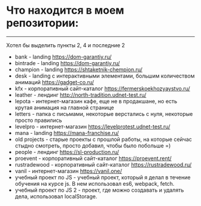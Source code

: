 # Что находится в моем репозитории:
***

Хотел бы выделить пункты 2, 4 и последние 2

- bank - landing https://dom-garantiy.ru/
- bintrade - landing https://dom-garantiy.ru/
- champion - landing https://shtaketnik-chempion.ru/
- desk - landing с интерактивными элементами, большим количеством анимаций https://gadget-co.ru/
- kfx - корпоративный сайт-каталог https://fermerskoekhozyaystvo.ru/
- leather - лендинг http://north-tradition.udnet-test.ru/
- lepota - интернет-магазин кафе, еще не в продакшане, но есть крутая анимация на главной странице
- letters - папка с письмами, некоторые верстались с нуля, некоторые просто правились
- levelpro - интернет-магазин https://levelprotest.udnet-test.ru/
- mana - landing https://mana-franchise.ru/
- old projects - старые проекты с прошлой работы, на которые сейчас стыдно смотреть, просто добавил, чтобы было побольше =)
- people - лендинг https://sl-production.ru/
- proevent - корпоративный сайт-каталог https://proevent.rent/
- rustradewood - корпоративный сайт-каталог https://rustradewood.ru/
- vanil - интернет-магазин https://vanil.one/
- учебный проект по JS - учебный проект, который я делал в течение обучения на курсе js. В нем использовал es6, webpack, fetch.
- учебный проект по JS 2 - проект, где можно создавать и удалять дела, использовал localStorage.